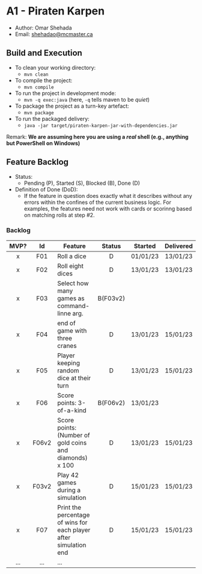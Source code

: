 # A1 - Piraten Karpen

  * Author: Omar Shehada
  * Email: shehadao@mcmaster.ca

## Build and Execution

  * To clean your working directory:
    * `mvn clean`
  * To compile the project:
    * `mvn compile`
  * To run the project in development mode:
    * `mvn -q exec:java` (here, `-q` tells maven to be _quiet_)
  * To package the project as a turn-key artefact:
    * `mvn package`
  * To run the packaged delivery:
    * `java -jar target/piraten-karpen-jar-with-dependencies.jar` 

Remark: **We are assuming here you are using a _real_ shell (e.g., anything but PowerShell on Windows)**

## Feature Backlog

 * Status: 
   * Pending (P), Started (S), Blocked (B), Done (D)
 * Definition of Done (DoD):
   * If the feature in question does exactly what it describes without any errors within the confines of the current business logic. For examples, the features need not work with cards or scorinng based on matching rolls at step #2.

### Backlog 

| MVP? | Id  | Feature  | Status  |  Started  | Delivered |
| :-:  |:-:  |---       | :-:     | :-:       | :-:       |
| x   | F01 | Roll a dice |  D | 01/01/23 | 13/01/23 |
| x   | F02 | Roll eight dices  |  D | 13/01/23  | 13/01/23 |
| x   | F03 | Select how many games as command-linne arg.  |  B(F03v2)  |   |
| x   | F04 | end of game with three cranes | D | 13/01/23 | 15/01/23 |
| x   | F05 | Player keeping random dice at their turn | D | 13/01/23 | 15/01/23 |
| x   | F06 | Score points: 3-of-a-kind | B(F06v2) | 13/01/23 | 
| x   | F06v2 | Score points: (Number of gold coins and diamonds) x 100 | D | 13/01/23 | 15/01/23 |
| x   | F03v2 | Play 42 games during a simulation | D | 15/01/23 | 15/01/23 |
| x   | F07 | Print the percentage of wins for each player after simulation end | D | 15/01/23 | 15/01/23 |
| ... | ... | ... |

